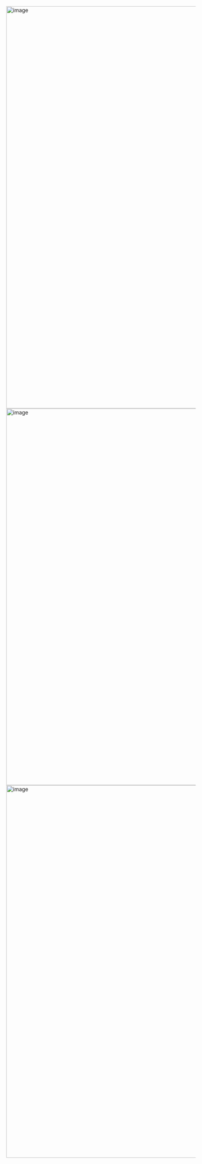 <img width="1919" height="1070" alt="image" src="https://github.com/user-attachments/assets/48b133c8-9ceb-4117-ba07-27ae6e863951" />
<img width="1916" height="1002" alt="image" src="https://github.com/user-attachments/assets/3f26c495-02a0-43a5-9b63-64e824dce378" />
<img width="1876" height="991" alt="image" src="https://github.com/user-attachments/assets/8ef9029a-eb1f-4bf8-96c6-38d5db732eba" />

